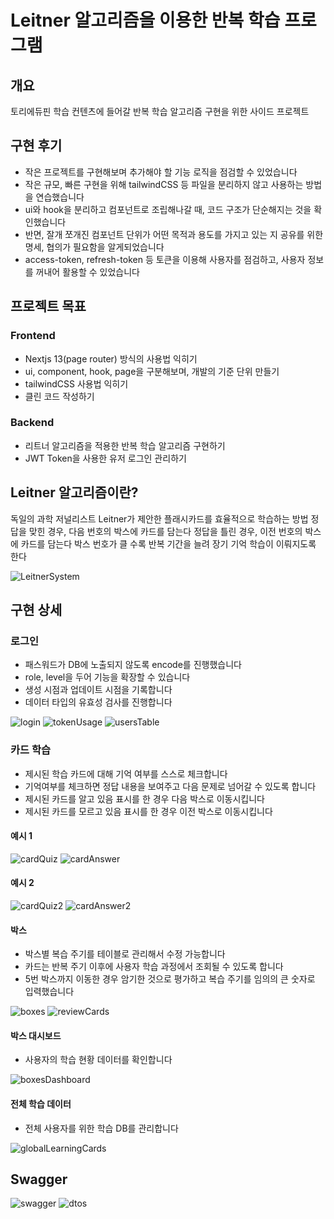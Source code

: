 # Leitner 알고리즘을 이용한 반복 학습 프로그램

## 개요

토리에듀핀 학습 컨텐츠에 들어갈 반복 학습 알고리즘 구현을 위한 사이드 프로젝트

## 구현 후기

- 작은 프로젝트를 구현해보며 추가해야 할 기능 로직을 점검할 수 있었습니다
- 작은 규모, 빠른 구현을 위해 tailwindCSS 등 파일을 분리하지 않고 사용하는 방법을 연습했습니다
- ui와 hook을 분리하고 컴포넌트로 조립해나갈 때, 코드 구조가 단순해지는 것을 확인했습니다
- 반면, 잘개 쪼개진 컴포넌트 단위가 어떤 목적과 용도를 가지고 있는 지 공유를 위한 명세, 협의가 필요함을 알게되었습니다
- access-token, refresh-token 등 토큰을 이용해 사용자를 점검하고, 사용자 정보를 꺼내어 활용할 수 있었습니다

## 프로젝트 목표

### Frontend

- Nextjs 13(page router) 방식의 사용법 익히기
- ui, component, hook, page을 구분해보며, 개발의 기준 단위 만들기
- tailwindCSS 사용법 익히기
- 클린 코드 작성하기

### Backend

- 리트너 알고리즘을 적용한 반복 학습 알고리즘 구현하기
- JWT Token을 사용한 유저 로그인 관리하기

## Leitner 알고리즘이란?

독일의 과학 저널리스트 Leitner가 제안한 플래시카드를 효율적으로 학습하는 방법
정답을 맞힌 경우, 다음 번호의 박스에 카드를 담는다
정답을 틀린 경우, 이전 번호의 박스에 카드를 담는다
박스 번호가 클 수록 반복 기간을 늘려 장기 기억 학습이 이뤄지도록 한다

![LeitnerSystem](./imgs/LeitnerSystem.png)

## 구현 상세

### 로그인

- 패스워드가 DB에 노출되지 않도록 encode를 진행했습니다
- role, level을 두어 기능을 확장할 수 있습니다
- 생성 시점과 업데이트 시점을 기록합니다
- 데이터 타입의 유효성 검사를 진행합니다

![login](./imgs/login.png)
![tokenUsage](./imgs/tokenUsage.png)
![usersTable](./imgs/usersTable.png)

### 카드 학습

- 제시된 학습 카드에 대해 기억 여부를 스스로 체크합니다
- 기억여부를 체크하면 정답 내용을 보여주고 다음 문제로 넘어갈 수 있도록 합니다
- 제시된 카드를 알고 있음 표시를 한 경우 다음 박스로 이동시킵니다
- 제시된 카드를 모르고 있음 표시를 한 경우 이전 박스로 이동시킵니다

#### 예시 1

![cardQuiz](./imgs/cardQuiz.png)
![cardAnswer](./imgs/cardAnswer.png)

#### 예시 2

![cardQuiz2](./imgs/cardQuiz2.png)
![cardAnswer2](./imgs/cardAnswer2.png)

#### 박스

- 박스별 복습 주기를 테이블로 관리해서 수정 가능합니다
- 카드는 반복 주기 이후에 사용자 학습 과정에서 조회될 수 있도록 합니다
- 5번 박스까지 이동한 경우 암기한 것으로 평가하고 복습 주기를 임의의 큰 숫자로 입력했습니다

![boxes](./imgs/boxes.png)
![reviewCards](./imgs/reviewCards.png)

#### 박스 대시보드

- 사용자의 학습 현황 데이터를 확인합니다

![boxesDashboard](./imgs/boxesDashboard.png)

#### 전체 학습 데이터

- 전체 사용자를 위한 학습 DB를 관리합니다

![globalLearningCards](./imgs/globalLearningCards.png)

## Swagger

![swagger](./imgs/swagger.png)
![dtos](./imgs/dtos.png)
